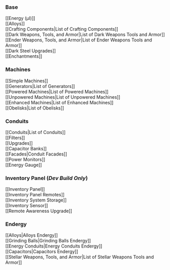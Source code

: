 ### Base  
[[Energy (µI)]]  
[[Alloys]]  
[[Crafting Components|List of Crafting Components]]  
[[Dark Weapons, Tools, and Armor|List of Dark Weapons Tools and Armor]]  
[[Ender Weapons, Tools, and Armor|List of Ender Weapons Tools and Armor]]  
[[Dark Steel Upgrades]]  
[[Enchantments]]
### Machines
[[Simple Machines]]  
[[Generators|List of Generators]]  
[[Powered Machines|List of Powered Machines]]  
[[Unpowered Machines|List of Unpowered Machines]]  
[[Enhanced Machines|List of Enhanced Machines]]  
[[Obelisks|List of Obelisks]]  
### Conduits
[[Conduits|List of Conduits]]  
[[Filters]]  
[[Upgrades]]  
[[Capacitor Banks]]  
[[Facades|Conduit Facades]]  
[[Power Monitors]]  
[[Energy Gauge]]  
### Inventory Panel (*Dev Build Only*)
[[Inventory Panel]]  
[[Inventory Panel Remotes]]  
[[Inventory System Storage]]  
[[Inventory Sensor]]  
[[Remote Awareness Upgrade]]
### Endergy
[[Alloys|Alloys Endergy]]  
[[Grinding Balls|Grinding Balls Endergy]]  
[[Energy Conduits|Energy Conduits Endergy]]  
[[Capacitors|Capacitors Endergy]]  
[[Stellar Weapons, Tools, and Armor|List of Stellar Weapons Tools and Armor]]  
